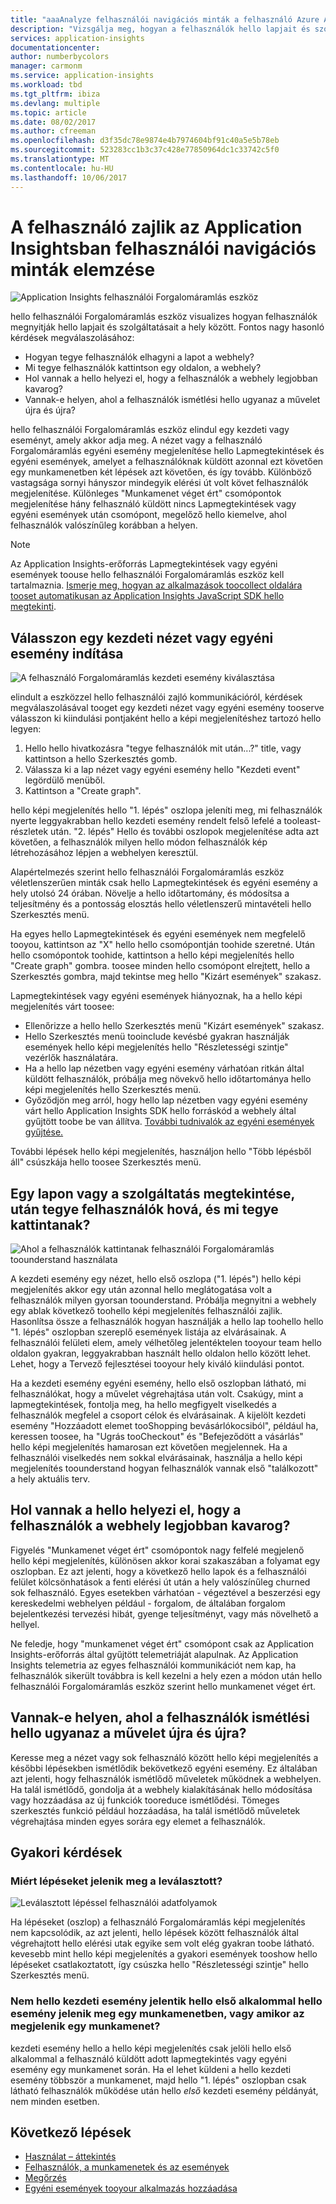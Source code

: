 ```yaml
---
title: "aaaAnalyze felhasználói navigációs minták a felhasználó Azure Application insightsban zajló kommunikációról |} Microsoft docs"
description: "Vizsgálja meg, hogyan a felhasználók hello lapjait és szolgáltatásait a webes alkalmazás közötti navigálás."
services: application-insights
documentationcenter: 
author: numberbycolors
manager: carmonm
ms.service: application-insights
ms.workload: tbd
ms.tgt_pltfrm: ibiza
ms.devlang: multiple
ms.topic: article
ms.date: 08/02/2017
ms.author: cfreeman
ms.openlocfilehash: d3f35dc78e9874e4b7974604bf91c40a5e5b78eb
ms.sourcegitcommit: 523283cc1b3c37c428e77850964dc1c33742c5f0
ms.translationtype: MT
ms.contentlocale: hu-HU
ms.lasthandoff: 10/06/2017
---
```

# <a name="analyze-user-navigation-patterns-with-user-flows-in-application-insights"></a>A felhasználó zajlik az Application Insightsban felhasználói navigációs minták elemzése

![Application Insights felhasználói Forgalomáramlás eszköz](./media/app-insights-usage-flows/flows.png)

hello felhasználói Forgalomáramlás eszköz visualizes hogyan felhasználók megnyitják hello lapjait és szolgáltatásait a hely között. Fontos nagy hasonló kérdések megválaszolásához:
* Hogyan tegye felhasználók elhagyni a lapot a webhely?
* Mi tegye felhasználók kattintson egy oldalon, a webhely?
* Hol vannak a hello helyezi el, hogy a felhasználók a webhely legjobban kavarog?
* Vannak-e helyen, ahol a felhasználók ismétlési hello ugyanaz a művelet újra és újra?

hello felhasználói Forgalomáramlás eszköz elindul egy kezdeti vagy eseményt, amely akkor adja meg. A nézet vagy a felhasználó Forgalomáramlás egyéni esemény megjelenítése hello Lapmegtekintések és egyéni események, amelyet a felhasználóknak küldött azonnal ezt követően egy munkamenetben két lépések azt követően, és így tovább. Különböző vastagsága sornyi hányszor mindegyik elérési út volt követ felhasználók megjelenítése. Különleges "Munkamenet véget ért" csomópontok megjelenítése hány felhasználó küldött nincs Lapmegtekintések vagy egyéni események után csomópont, megelőző hello kiemelve, ahol felhasználók valószínűleg korábban a helyen.



> [!NOTE]
> Az Application Insights-erőforrás Lapmegtekintések vagy egyéni események toouse hello felhasználói Forgalomáramlás eszköz kell tartalmaznia. [Ismerje meg, hogyan az alkalmazások toocollect oldalára tooset automatikusan az Application Insights JavaScript SDK hello megtekinti](app-insights-javascript.md).
> 
> 

## <a name="start-by-choosing-an-initial-page-view-or-custom-event"></a>Válasszon egy kezdeti nézet vagy egyéni esemény indítása

![A felhasználó Forgalomáramlás kezdeti esemény kiválasztása](./media/app-insights-usage-flows/flows-initial-event.png)

elindult a eszközzel hello felhasználói zajló kommunikációról, kérdések megválaszolásával tooget egy kezdeti nézet vagy egyéni esemény tooserve válasszon ki kiindulási pontjaként hello a képi megjelenítéshez tartozó hello legyen:
1. Hello hello hivatkozásra "tegye felhasználók mit után...?" title, vagy kattintson a hello Szerkesztés gomb. 
2. Válassza ki a lap nézet vagy egyéni esemény hello "Kezdeti event" legördülő menüből.
3. Kattintson a "Create graph".

hello képi megjelenítés hello "1. lépés" oszlopa jeleníti meg, mi felhasználók nyerte leggyakrabban hello kezdeti esemény rendelt felső lefelé a tooleast-részletek után. "2. lépés" Hello és további oszlopok megjelenítése adta azt követően, a felhasználók milyen hello módon felhasználók kép létrehozásához lépjen a webhelyen keresztül.

Alapértelmezés szerint hello felhasználói Forgalomáramlás eszköz véletlenszerűen minták csak hello Lapmegtekintések és egyéni esemény a hely utolsó 24 órában. Növelje a hello időtartomány, és módosítsa a teljesítmény és a pontosság elosztás hello véletlenszerű mintavételi hello Szerkesztés menü.

Ha egyes hello Lapmegtekintések és egyéni események nem megfelelő tooyou, kattintson az "X" hello hello csomópontján toohide szeretné. Után hello csomópontok toohide, kattintson a hello képi megjelenítés hello "Create graph" gombra. toosee minden hello csomópont elrejtett, hello a Szerkesztés gombra, majd tekintse meg hello "Kizárt események" szakasz.

Lapmegtekintések vagy egyéni események hiányoznak, ha a hello képi megjelenítés várt toosee:
* Ellenőrizze a hello hello Szerkesztés menü "Kizárt események" szakasz.
* Hello Szerkesztés menü tooinclude kevésbé gyakran használják események hello képi megjelenítés hello "Részletességi szintje" vezérlők használatára.
* Ha a hello lap nézetben vagy egyéni esemény várhatóan ritkán által küldött felhasználók, próbálja meg növekvő hello időtartománya hello képi megjelenítés hello Szerkesztés menü.
* Győződjön meg arról, hogy hello lap nézetben vagy egyéni esemény várt hello Application Insights SDK hello forráskód a webhely által gyűjtött toobe be van állítva. [További tudnivalók az egyéni események gyűjtése.](app-insights-api-custom-events-metrics.md)

További lépések hello képi megjelenítés, használjon hello "Több lépésből áll" csúszkája hello toosee Szerkesztés menü.

## <a name="after-visiting-a-page-or-feature-where-do-users-go-and-what-do-they-click"></a>Egy lapon vagy a szolgáltatás megtekintése, után tegye felhasználók hová, és mi tegye kattintanak?

![Ahol a felhasználók kattintanak felhasználói Forgalomáramlás toounderstand használata](./media/app-insights-usage-flows/flows-one-step.png)

A kezdeti esemény egy nézet, hello első oszlopa ("1. lépés") hello képi megjelenítés akkor egy után azonnal hello meglátogatása volt a felhasználók milyen gyorsan toounderstand. Próbálja megnyitni a webhely egy ablak következő toohello képi megjelenítés felhasználói zajlik. Hasonlítsa össze a felhasználók hogyan használják a hello lap toohello hello "1. lépés" oszlopban szereplő események listája az elvárásainak. A felhasználói felületi elem, amely vélhetőleg jelentéktelen tooyour team hello oldalon gyakran, leggyakrabban használt hello oldalon hello között lehet. Lehet, hogy a Tervező fejlesztései tooyour hely kiváló kiindulási pontot.

Ha a kezdeti esemény egyéni esemény, hello első oszlopban látható, mi felhasználókat, hogy a művelet végrehajtása után volt. Csakúgy, mint a lapmegtekintések, fontolja meg, ha hello megfigyelt viselkedés a felhasználók megfelel a csoport célok és elvárásainak. A kijelölt kezdeti esemény "Hozzáadott elemet tooShopping bevásárlókocsiból", például ha, keressen toosee, ha "Ugrás tooCheckout" és "Befejeződött a vásárlás" hello képi megjelenítés hamarosan ezt követően megjelennek. Ha a felhasználói viselkedés nem sokkal elvárásainak, használja a hello képi megjelenítés toounderstand hogyan felhasználók vannak első "találkozott" a hely aktuális terv.

## <a name="where-are-hello-places-that-users-churn-most-from-your-site"></a>Hol vannak a hello helyezi el, hogy a felhasználók a webhely legjobban kavarog?

Figyelés "Munkamenet véget ért" csomópontok nagy felfelé megjelenő hello képi megjelenítés, különösen akkor korai szakaszában a folyamat egy oszlopban. Ez azt jelenti, hogy a következő hello lapok és a felhasználói felület kölcsönhatások a fenti elérési út után a hely valószínűleg churned sok felhasználó. Egyes esetekben várhatóan - végeztével a beszerzési egy kereskedelmi webhelyen például - forgalom, de általában forgalom bejelentkezési tervezési hibát, gyenge teljesítményt, vagy más növelhető a hellyel.

Ne feledje, hogy "munkamenet véget ért" csomópont csak az Application Insights-erőforrás által gyűjtött telemetriáját alapulnak. Az Application Insights telemetria az egyes felhasználói kommunikációt nem kap, ha felhasználók sikerült továbbra is kell kezelni a hely ezen a módon után hello felhasználói Forgalomáramlás eszköz szerint hello munkamenet véget ért.

## <a name="are-there-places-where-users-repeat-hello-same-action-over-and-over"></a>Vannak-e helyen, ahol a felhasználók ismétlési hello ugyanaz a művelet újra és újra?

Keresse meg a nézet vagy sok felhasználó között hello képi megjelenítés a későbbi lépésekben ismétlődik bekövetkező egyéni esemény. Ez általában azt jelenti, hogy felhasználók ismétlődő műveletek működnek a webhelyen. Ha talál ismétlődő, gondolja át a webhely kialakításának hello módosítása vagy hozzáadása az új funkciók tooreduce ismétlődési. Tömeges szerkesztés funkció például hozzáadása, ha talál ismétlődő műveletek végrehajtása minden egyes sorára egy elemet a felhasználók.

## <a name="common-questions"></a>Gyakori kérdések

### <a name="why-do-steps-appear-disconnected"></a>Miért lépéseket jelenik meg a leválasztott?

![Leválasztott lépéssel felhasználói adatfolyamok](./media/app-insights-usage-flows/flows-disconnected.png)

Ha lépéseket (oszlop) a felhasználó Forgalomáramlás képi megjelenítés nem kapcsolódik, az azt jelenti, hello lépések között felhasználók által végrehajtott hello elérési utak egyike sem volt elég gyakran toobe látható. kevesebb mint hello képi megjelenítés a gyakori események tooshow hello lépéseket csatlakoztatott, így csúszka hello "Részletességi szintje" hello Szerkesztés menü.

### <a name="does-hello-initial-event-represent-hello-first-time-hello-event-appears-in-a-session-or-any-time-it-appears-in-a-session"></a>Nem hello kezdeti esemény jelentik hello első alkalommal hello esemény jelenik meg egy munkamenetben, vagy amikor az megjelenik egy munkamenet?

kezdeti esemény hello a hello képi megjelenítés csak jelöli hello első alkalommal a felhasználó küldött adott lapmegtekintés vagy egyéni esemény egy munkamenet során. Ha el lehet küldeni a hello kezdeti esemény többször a munkamenet, majd hello "1. lépés" oszlopban csak látható felhasználók működése után hello *első* kezdeti esemény példányát, nem minden esetben.

## <a name="next-steps"></a>Következő lépések

* [Használat – áttekintés](app-insights-usage-overview.md)
* [Felhasználók, a munkamenetek és az események](app-insights-usage-segmentation.md)
* [Megőrzés](app-insights-usage-retention.md)
* [Egyéni események tooyour alkalmazás hozzáadása](app-insights-api-custom-events-metrics.md)
